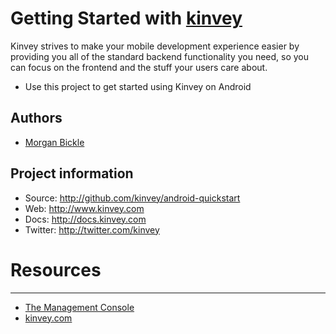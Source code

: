 # Getting Started with [kinvey](http://www.kinvey.com)

Kinvey strives to make your mobile development experience easier by providing you all of the standard
backend functionality you need, so you can focus on the frontend and the stuff your users care about.

* Use this project to get started using Kinvey on Android 

## Authors

* [Morgan Bickle](mailto:morgan@kinvey.com)

## Project information

* Source: http://github.com/kinvey/android-quickstart
* Web: http://www.kinvey.com
* Docs: http://docs.kinvey.com
* Twitter: http://twitter.com/kinvey

# Resources
---
  - [The Management Console](https://console.kinvey.com)
  - [kinvey.com](http://www.kinvey.com/)


